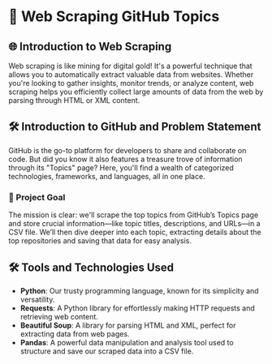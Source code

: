 # 🚀 Web Scraping GitHub Topics

## 🌐 Introduction to Web Scraping

Web scraping is like mining for digital gold! It's a powerful technique that allows you to automatically extract valuable data from websites. Whether you're looking to gather insights, monitor trends, or analyze content, web scraping helps you efficiently collect large amounts of data from the web by parsing through HTML or XML content.

## 🛠️ Introduction to GitHub and Problem Statement

GitHub is the go-to platform for developers to share and collaborate on code. But did you know it also features a treasure trove of information through its "Topics" page? Here, you'll find a wealth of categorized technologies, frameworks, and languages, all in one place.

### 🎯 Project Goal

The mission is clear: we'll scrape the top topics from GitHub’s Topics page and store crucial information—like topic titles, descriptions, and URLs—in a CSV file. We’ll then dive deeper into each topic, extracting details about the top repositories and saving that data for easy analysis.

## 🛠️ Tools and Technologies Used

- **Python**: Our trusty programming language, known for its simplicity and versatility.
- **Requests**: A Python library for effortlessly making HTTP requests and retrieving web content.
- **Beautiful Soup**: A library for parsing HTML and XML, perfect for extracting data from web pages.
- **Pandas**: A powerful data manipulation and analysis tool used to structure and save our scraped data into a CSV file.
